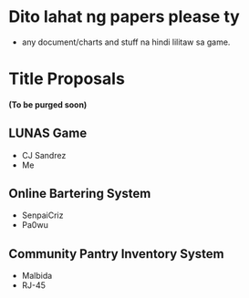 # Dito lahat ng papers please ty
- any document/charts and stuff na hindi lilitaw sa game.
# Title Proposals
#### (To be purged soon)
## LUNAS Game
- CJ Sandrez
- Me
## Online Bartering System
- SenpaiCriz
- Pa0wu
## Community Pantry Inventory System
- Malbida
- RJ-45